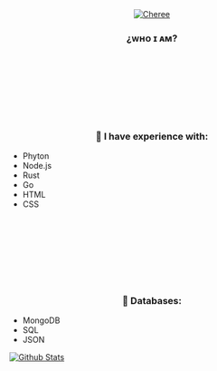 <div align="center">
<a href="https://www.diegxs.tk"><img src="https://i.ibb.co/8sHbqHz/github-banner.png" alt="Cheree"></img></a>
<h3>¿ᴡʜᴏ ɪ ᴀᴍ?</h3>
<h3></h3>
</div>

### ⠀
### ⠀
### ⠀

<div align="center">
<h3>👑 I have experience with:</h3>
</div>

- Phyton
- Node.js
- Rust
- Go
- HTML
- CSS

### ⠀
### ⠀
### ⠀


<div align="center">
<h3>👑 Databases:</h3>
</div>

- MongoDB
- SQL
- JSON


[![Github Stats](https://lanyard-profile-readme.vercel.app/api/852588734104469535?animated=true)](https://discord.com/users/852588734104469535)

